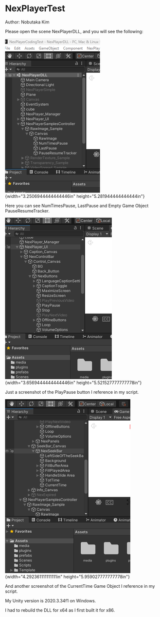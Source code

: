 # NexPlayerTest

Author: Nobutaka Kim

Please open the scene NexPlayerDLL, and you will see the following:

![](Assets/media/image1.png){width="3.2506944444444446in"
height="5.281944444444444in"}

Here you can see NumTimesPause, LastPause and Empty Game Object
PauseResumeTracker.

![](Assets/media/image2.png){width="3.6569444444444446in"
height="5.521527777777778in"}

Just a screenshot of the PlayPause button I reference in my script.

![](Assets/media/image3.png){width="4.292361111111111in"
height="5.959027777777778in"}

And another screenshot of the CurrentTime Game Object I reference in my
script.

My Unity version is 2020.3.34f1 on Windows.

I had to rebuild the DLL for x64 as I first built it for x86.

